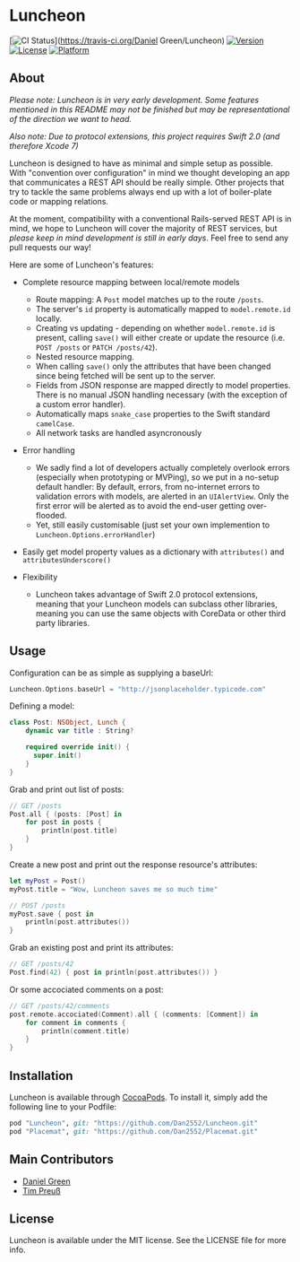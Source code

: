# Luncheon

[![CI Status](http://img.shields.io/travis/Dan2552/Luncheon.svg?style=flat)](https://travis-ci.org/Daniel Green/Luncheon)
[![Version](https://img.shields.io/cocoapods/v/Luncheon.svg?style=flat)](http://cocoapods.org/pods/Luncheon)
[![License](https://img.shields.io/cocoapods/l/Luncheon.svg?style=flat)](http://cocoapods.org/pods/Luncheon)
[![Platform](https://img.shields.io/cocoapods/p/Luncheon.svg?style=flat)](http://cocoapods.org/pods/Luncheon)

## About

*Please note: Luncheon is in very early development. Some features mentioned in this README may not be finished but may be representational of the direction we want to head.*

*Also note: Due to protocol extensions, this project requires Swift 2.0 (and therefore Xcode 7)*

Luncheon is designed to have as minimal and simple setup as possible. With "convention over configuration" in mind we thought developing an app that communicates a REST API should be really simple. Other projects that try to tackle the same problems always end up with a lot of boiler-plate code or mapping relations.

At the moment, compatibility with a conventional Rails-served REST API is in mind, we hope to Luncheon will cover the majority of REST services, but *please keep in mind development is still in early days*. Feel free to send any pull requests our way!

Here are some of Luncheon's features:

- Complete resource mapping between local/remote models
	- Route mapping: A `Post` model matches up to the route `/posts`.
	- The server's `id` property is automatically mapped to `model.remote.id` locally.
	- Creating vs updating - depending on whether `model.remote.id` is present, calling `save()` will either create or update the resource (i.e. `POST /posts` or `PATCH /posts/42`).
	- Nested resource mapping.
	- When calling `save()` only the attributes that have been changed since being fetched will be sent up to the server.
	- Fields from JSON response are mapped directly to model properties. There is no manual JSON handling necessary (with the exception of a custom error handler).
	- Automatically maps `snake_case` properties to the Swift standard `camelCase`.
	- All network tasks are handled asyncronously

- Error handling
	- We sadly find a lot of developers actually completely overlook errors (especially when prototyping or MVPing), so we put in a no-setup default handler: By default, errors, from no-internet errors to validation errors with models, are alerted in an `UIAlertView`. Only the first error will be alerted as to avoid the end-user getting over-flooded.
	- Yet, still easily customisable (just set your own implemention to `Luncheon.Options.errorHandler`)
- Easily get model property values as a dictionary with `attributes()` and `attributesUnderscore()`

- Flexibility
  - Luncheon takes advantage of Swift 2.0 protocol extensions, meaning that your Luncheon models can subclass other libraries, meaning you can use the same objects with CoreData or other third party libraries.


## Usage

Configuration can be as simple as supplying a baseUrl:

```swift
Luncheon.Options.baseUrl = "http://jsonplaceholder.typicode.com"
```

Defining a model:

```swift
class Post: NSObject, Lunch {
    dynamic var title : String?

    required override init() {
      super.init()
    }
}
```

Grab and print out list of posts:

```swift
// GET /posts
Post.all { (posts: [Post] in
    for post in posts {
        println(post.title)
    }
}
```

Create a new post and print out the response resource's attributes:

```swift
let myPost = Post()
myPost.title = "Wow, Luncheon saves me so much time"

// POST /posts
myPost.save { post in
	println(post.attributes())
}
```

Grab an existing post and print its attributes:

```swift
// GET /posts/42
Post.find(42) { post in println(post.attributes()) }
```

Or some accociated comments on a post:

```swift
// GET /posts/42/comments
post.remote.accociated(Comment).all { (comments: [Comment]) in
    for comment in comments {
        println(comment.title)
    }
}
```

## Installation

Luncheon is available through [CocoaPods](http://cocoapods.org). To install
it, simply add the following line to your Podfile:

```ruby
pod "Luncheon", git: "https://github.com/Dan2552/Luncheon.git"
pod "Placemat", git: "https://github.com/Dan2552/Placemat.git"
```

## Main Contributors

- [Daniel Green](https://github.com/Dan2552)
- [Tim Preuß](https://github.com/planerde)

## License

Luncheon is available under the MIT license. See the LICENSE file for more info.
